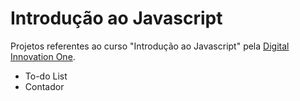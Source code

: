 # Introdução ao Javascript

Projetos referentes ao curso "Introdução ao Javascript" pela [Digital Innovation One](https://digitalinnovation.one/).

- To-do List
- Contador
